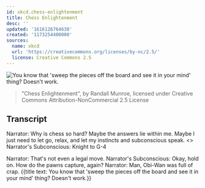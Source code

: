 ```yaml
---
id: xkcd.chess-enlightenment
title: Chess Enlightenment
desc: ''
updated: '1616126764638'
created: '1173254400000'
sources:
  name: xkcd
  url: 'https://creativecommons.org/licenses/by-nc/2.5/'
  license: Creative Commons 2.5
---
```

![You know that 'sweep the pieces off the board and see it in your mind' thing?  Doesn't work.](https://imgs.xkcd.com/comics/chess_enlightenment.png)
> "Chess Enlightenment", by Randall Munroe, licensed under Creative Commons Attribution-NonCommercial 2.5 License

## Transcript
Narrator: Why is chess so hard? Maybe the answers lie within me. Maybe I just need to let go, relax, and let my instincts and subconscious speak.
<<Meditate>>
Narrator's Subconscious: Knight to G-4

Narrator: That's not even a legal move.
Narrator's Subconscious: Okay, hold on. How do the pawns capture, again?
Narrator: Man, Obi-Wan was full of crap.
{{title text: You know that 'sweep the pieces off the board and see it in your mind' thing?  Doesn't work.}}
